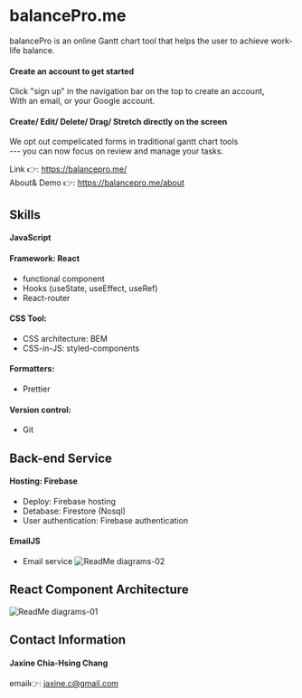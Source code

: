 # balancePro.me
balancePro is an online Gantt chart tool that helps the user to achieve work-life balance.

#### Create an account to get started

Click "sign up" in the navigation bar on the top to create an account, 
<br/>
With an email, or your Google account.


#### Create/ Edit/ Delete/ Drag/ Stretch directly on the screen

We opt out compelicated forms in traditional gantt chart tools 
<br/>--- you can now focus on review and manage your tasks.

Link :point_right:: https://balancepro.me/
<br/>
About& Demo :point_right:: https://balancepro.me/about


## Skills

#### JavaScript

#### Framework: React
- functional component
- Hooks (useState, useEffect, useRef)
- React-router

#### CSS Tool:
- CSS architecture: BEM
- CSS-in-JS: styled-components

#### Formatters:
- Prettier

#### Version control:
- Git


## Back-end Service

#### Hosting: Firebase
- Deploy: Firebase hosting
- Detabase: Firestore (Nosql)
- User authentication: Firebase authentication

#### EmailJS
- Email service
![ReadMe diagrams-02](https://user-images.githubusercontent.com/94296465/173768608-7a23b6f1-7d75-487a-be09-cd4ff1f12951.jpg)

## React Component Architecture
![ReadMe diagrams-01](https://user-images.githubusercontent.com/94296465/173768582-bb467f87-3e1c-43ab-8691-354e9ce4bd81.jpg)

## Contact Information
#### Jaxine Chia-Hsing Chang
email:point_right:: jaxine.c@gmail.com
